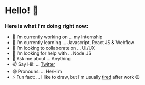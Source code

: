 # Hello! 👋
### Here is what I'm doing right now:


- 🔭 I’m currently working on ... my Internship
- 🌱 I’m currently learning ... Javascript, React JS & Webflow
- 👯 I’m looking to collaborate on ... UI/UX
- 🤔 I’m looking for help with ... Node JS
- 💬 Ask me about ... Anything
- 📫 Say Hi!: ... [Twitter](https://twitter.com/Sudeepto10)
- 😄 Pronouns: ... He/Him
- ⚡ Fun fact: ... I like to draw, but I'm usually [tired](https://www.instagram.com/reallytiredstudios/) after work 😫 
